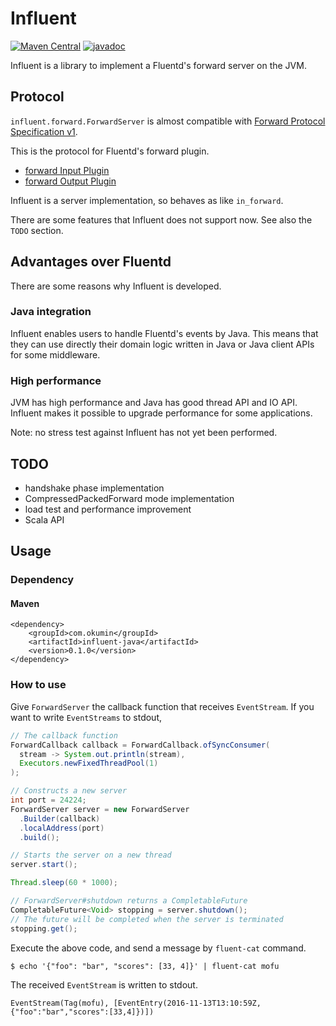 # Influent

[![Maven Central](https://maven-badges.herokuapp.com/maven-central/com.okumin/influent-java/badge.svg)](https://maven-badges.herokuapp.com/maven-central/com.okumin/influent-java)
[![javadoc](http://javadoc-badge.appspot.com/com.okumin/influent-java.svg)](http://javadoc-badge.appspot.com/com.okumin/influent-java/index.html)

Influent is a library to implement a Fluentd's forward server on the JVM.

## Protocol

`influent.forward.ForwardServer` is almost compatible with [Forward Protocol Specification v1](https://github.com/fluent/fluentd/wiki/Forward-Protocol-Specification-v1).

This is the protocol for Fluentd's forward plugin.

* [forward Input Plugin](http://docs.fluentd.org/articles/in_forward)
* [forward Output Plugin](http://docs.fluentd.org/articles/out_forward)

Influent is a server implementation, so behaves as like `in_forward`.

There are some features that Influent does not support now.
See also the `TODO` section.

## Advantages over Fluentd

There are some reasons why Influent is developed.

### Java integration

Influent enables users to handle Fluentd's events by Java.
This means that they can use directly their domain logic written in Java or Java client APIs for some middleware.

### High performance

JVM has high performance and Java has good thread API and IO API.
Influent makes it possible to upgrade performance for some applications.

Note: no stress test against Influent has not yet been performed.

## TODO

* handshake phase implementation
* CompressedPackedForward mode implementation
* load test and performance improvement
* Scala API

## Usage

### Dependency

#### Maven

```
<dependency>
    <groupId>com.okumin</groupId>
    <artifactId>influent-java</artifactId>
    <version>0.1.0</version>
</dependency>
```

### How to use

Give `ForwardServer` the callback function that receives `EventStream`.
If you want to write `EventStreams` to stdout,

```java
// The callback function
ForwardCallback callback = ForwardCallback.ofSyncConsumer(
  stream -> System.out.println(stream),
  Executors.newFixedThreadPool(1)
);

// Constructs a new server
int port = 24224;
ForwardServer server = new ForwardServer
  .Builder(callback)
  .localAddress(port)
  .build();

// Starts the server on a new thread
server.start();

Thread.sleep(60 * 1000);

// ForwardServer#shutdown returns a CompletableFuture
CompletableFuture<Void> stopping = server.shutdown();
// The future will be completed when the server is terminated
stopping.get();
```

Execute the above code, and send a message by `fluent-cat` command.

```
$ echo '{"foo": "bar", "scores": [33, 4]}' | fluent-cat mofu
```

The received `EventStream` is written to stdout.

```
EventStream(Tag(mofu), [EventEntry(2016-11-13T13:10:59Z,{"foo":"bar","scores":[33,4]})])
```
